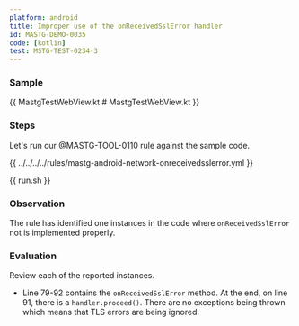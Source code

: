 ```yaml
---
platform: android
title: Improper use of the onReceivedSslError handler
id: MASTG-DEMO-0035
code: [kotlin]
test: MSTG-TEST-0234-3
---
```


### Sample

{{ MastgTestWebView.kt # MastgTestWebView.kt }}

### Steps

Let's run our @MASTG-TOOL-0110 rule against the sample code.

{{ ../../../../rules/mastg-android-network-onreceivedsslerror.yml }}

{{ run.sh }}

### Observation

The rule has identified one instances in the code where `onReceivedSslError` not is implemented properly.

### Evaluation

Review each of the reported instances.

- Line 79-92 contains the `onReceivedSslError` method. At the end, on line 91, there is a `handler.proceed()`. There are no exceptions being thrown which means that TLS errors are being ignored.
